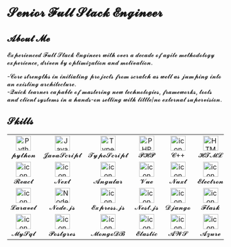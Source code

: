 <h1>𝓢𝓮𝓷𝓲𝓸𝓻 𝓕𝓾𝓵𝓵 𝓢𝓽𝓪𝓬𝓴 𝓔𝓷𝓰𝓲𝓷𝓮𝓮𝓻</h1>

## 𝓐𝓫𝓸𝓾𝓽 𝓜𝓮 
𝓔𝔁𝓹𝓮𝓻𝓲𝓮𝓷𝓬𝓮𝓭 𝓕𝓾𝓵𝓵 𝓢𝓽𝓪𝓬𝓴 𝓔𝓷𝓰𝓲𝓷𝓮𝓮𝓻 𝔀𝓲𝓽𝓱 𝓸𝓿𝓮𝓻 𝓪 𝓭𝓮𝓬𝓪𝓭𝓮 𝓸𝓯 𝓪𝓰𝓲𝓵𝓮 𝓶𝓮𝓽𝓱𝓸𝓭𝓸𝓵𝓸𝓰𝔂 𝓮𝔁𝓹𝓮𝓻𝓲𝓮𝓷𝓬𝓮, 𝓭𝓻𝓲𝓿𝓮𝓷 𝓫𝔂 𝓸𝓹𝓽𝓲𝓶𝓲𝔃𝓪𝓽𝓲𝓸𝓷 𝓪𝓷𝓭 𝓶𝓸𝓽𝓲𝓿𝓪𝓽𝓲𝓸𝓷.

-𝓒𝓸𝓻𝓮 𝓼𝓽𝓻𝓮𝓷𝓰𝓽𝓱𝓼 𝓲𝓷 𝓲𝓷𝓲𝓽𝓲𝓪𝓽𝓲𝓷𝓰 𝓹𝓻𝓸𝓳𝓮𝓬𝓽𝓼 𝓯𝓻𝓸𝓶 𝓼𝓬𝓻𝓪𝓽𝓬𝓱 𝓪𝓼 𝔀𝓮𝓵𝓵 𝓪𝓼 𝓳𝓾𝓶𝓹𝓲𝓷𝓰 𝓲𝓷𝓽𝓸 𝓪𝓷 𝓮𝔁𝓲𝓼𝓽𝓲𝓷𝓰 𝓪𝓻𝓬𝓱𝓲𝓽𝓮𝓬𝓽𝓾𝓻𝓮.<br>
-𝓠𝓾𝓲𝓬𝓴 𝓵𝓮𝓪𝓻𝓷𝓮𝓻 𝓬𝓪𝓹𝓪𝓫𝓵𝓮 𝓸𝓯 𝓶𝓪𝓼𝓽𝓮𝓻𝓲𝓷𝓰 𝓷𝓮𝔀 𝓽𝓮𝓬𝓱𝓷𝓸𝓵𝓸𝓰𝓲𝓮𝓼, 𝓯𝓻𝓪𝓶𝓮𝔀𝓸𝓻𝓴𝓼, 𝓽𝓸𝓸𝓵𝓼 𝓪𝓷𝓭 𝓬𝓵𝓲𝓮𝓷𝓽 𝓼𝔂𝓼𝓽𝓮𝓶𝓼 𝓲𝓷 𝓪 𝓱𝓪𝓷𝓭𝓼-𝓸𝓷 𝓼𝓮𝓽𝓽𝓲𝓷𝓰 𝔀𝓲𝓽𝓱 𝓵𝓲𝓽𝓽𝓵𝓮/𝓷𝓸 𝓮𝔁𝓽𝓮𝓻𝓷𝓪𝓵 𝓼𝓾𝓹𝓮𝓻𝓿𝓲𝓼𝓲𝓸𝓷.

## 𝓢𝓴𝓲𝓵𝓵𝓼
<table>  
  <tr> 
    <td align="center" width="90">  
      <img  width="35" height="35" src="https://skillicons.dev/icons?i=python" alt="Python" />  
      <br>𝓹𝔂𝓽𝓱𝓸𝓷  
    </td> 
    <td align="center" width="90">  
      <img  width="35" height="35" src="https://skillicons.dev/icons?i=js" alt="Javascript" />  
      <br>𝓙𝓪𝓿𝓪𝓢𝓬𝓻𝓲𝓹𝓽  
    </td>
    <td align="center" width="90">  
      <img  width="35" height="35" src="https://skillicons.dev/icons?i=ts" alt="TypeScript" />  
      <br>𝓣𝔂𝓹𝓮𝓢𝓬𝓻𝓲𝓹𝓽  
    </td>     
    <td align="center" width="90">  
      <img  width="35" height="35" src="https://skillicons.dev/icons?i=php" alt="PHP" />  
      <br>𝓟𝓗𝓟  
    </td>      
    <td align="center" width="90" align="center" width="90">  
      <img  width="35" height="35" src="https://skillicons.dev/icons?i=cpp" alt="icon" alt="C++" />  
      <br>𝓒++  
    </td> 
    <td align="center" width="90">  
    <img  width="35" height="35" src="https://skillicons.dev/icons?i=html" alt="HTML" />  
      <br>𝓗𝓣𝓜𝓛  
    </td>  
    <td align="center" width="90">  
      <img  width="35" height="35" src="https://skillicons.dev/icons?i=css" alt="CSS" />  
      <br>𝓒𝓢𝓢  
    </td> 
  </tr>  
  <tr>  
    <td align="center" width="90">  
      <img  width="35" height="35" src="https://skillicons.dev/icons?i=react" alt="icon" alt="React" />  
      <br>𝓡𝓮𝓪𝓬𝓽  
    </td>
    <td align="center" width="90">  
      <img  width="35" height="35" src="https://skillicons.dev/icons?i=next" alt="icon" alt="Next" />  
      <br>𝓝𝓮𝔁𝓽  
    </td>
    <td align="center" width="90">  
      <img  width="35" height="35" src="https://skillicons.dev/icons?i=angular" alt="icon" alt="Angular" />  
      <br>𝓐𝓷𝓰𝓾𝓵𝓪𝓻  
    </td>
    <td align="center" width="90">  
      <img  width="35" height="35" src="https://skillicons.dev/icons?i=vue" alt="icon" alt="Vue" />  
      <br>𝓥𝓾𝓮  
    </td>
    <td align="center" width="90">  
      <img  width="35" height="35" src="https://skillicons.dev/icons?i=nuxt" alt="icon" alt="Bootstrap" />  
      <br>𝓝𝓾𝔁𝓽  
    </td>
    <td align="center" width="90">  
      <img  width="35" height="35" src="https://skillicons.dev/icons?i=electron" alt="icon" alt="Threejs" />  
      <br>𝓔𝓵𝓮𝓬𝓽𝓻𝓸𝓷  
    </td>
    <td align="center" width="90">  
      <img  width="35" height="35" src="https://skillicons.dev/icons?i=tailwind" alt="icon" alt="Tailwind" />  
      <br>𝓣𝓪𝓲𝓵𝔀𝓲𝓷𝓭 
    </td>
  </tr>
  <tr>  
    <td align="center" width="90">  
      <img  width="35" height="35" src="https://skillicons.dev/icons?i=laravel" alt="icon" alt="Laravel" />  
      <br>𝓛𝓪𝓻𝓪𝓿𝓮𝓵  
    </td>
    <td align="center" width="90">  
      <img  width="35" height="35" src="https://skillicons.dev/icons?i=nodejs" alt="NodeJs" />  
      <br>𝓝𝓸𝓭𝓮.𝓳𝓼  
    </td>   
    <td align="center" width="90">  
      <img  width="35" height="35" src="https://skillicons.dev/icons?i=express" alt="icon" alt="Express" />  
      <br>𝓔𝔁𝓹𝓻𝓮𝓼𝓼.𝓳𝓼
    </td>
    <td align="center" width="90">  
      <img  width="35" height="35" src="https://skillicons.dev/icons?i=nestjs" alt="icon" alt="Nestjs" />  
      <br>𝓝𝓮𝓼𝓽.𝓳𝓼  
    </td>
    <td align="center" width="90">  
      <img  width="35" height="35" src="https://skillicons.dev/icons?i=django" alt="icon" alt="Django" />  
      <br>𝓓𝓳𝓪𝓷𝓰𝓸  
    </td>
    <td align="center" width="90">  
      <img  width="35" height="35" src="https://skillicons.dev/icons?i=flask" alt="icon" alt="Flask" />  
      <br>𝓕𝓵𝓪𝓼𝓴  
    </td>
    <td align="center" width="90">  
      <img  width="35" height="35" src="https://skillicons.dev/icons?i=fastapi" alt="icon" alt="WordPress" />  
      <br>𝓕𝓪𝓼𝓽𝓐𝓟𝓘  
    </td>
  </tr>
  <tr>  
    <td align="center" width="90">  
      <img  width="35" height="35" src="https://skillicons.dev/icons?i=mysql" alt="icon" alt="MySql" />  
      <br>𝓜𝔂𝓢𝓺𝓵  
    </td>
    <td align="center" width="90">  
      <img  width="35" height="35" src="https://skillicons.dev/icons?i=postgresql" alt="icon" alt="PostgreSQL" />  
      <br>𝓟𝓸𝓼𝓽𝓰𝓻𝓮𝓼 
    </td>
    <td align="center" width="90">  
      <img  width="35" height="35" src="https://skillicons.dev/icons?i=mongodb" alt="icon" alt="MongoDB" />  
      <br>𝓜𝓸𝓷𝓰𝓸𝓓𝓑
    </td>
    <td align="center" width="90">  
      <img  width="35" height="35" src="https://skillicons.dev/icons?i=elasticsearch" alt="icon" alt="Git" />  
      <br>𝓔𝓵𝓪𝓼𝓽𝓲𝓬
    </td>
    <td align="center" width="90">  
      <img  width="35" height="35" src="https://skillicons.dev/icons?i=aws" alt="icon" alt="AWS" />  
      <br>𝓐𝓦𝓢  
    </td>
    <td align="center" width="90">  
      <img  width="35" height="35" src="https://skillicons.dev/icons?i=azure" alt="icon" alt="Nginx" />  
      <br>𝓐𝔃𝓾𝓻𝓮  
    </td>
    <td align="center" width="90">  
      <img  width="35" height="35" src="https://skillicons.dev/icons?i=gcp" alt="icon" alt="Docker" />  
      <br>𝓖𝓒𝓟  
    </td>
  </tr>
</table>  
</div>
<!-- ![](http://github-profile-summary-cards.vercel.app/api/cards/most-commit-language?username=coolkei&theme=solarized) -->

